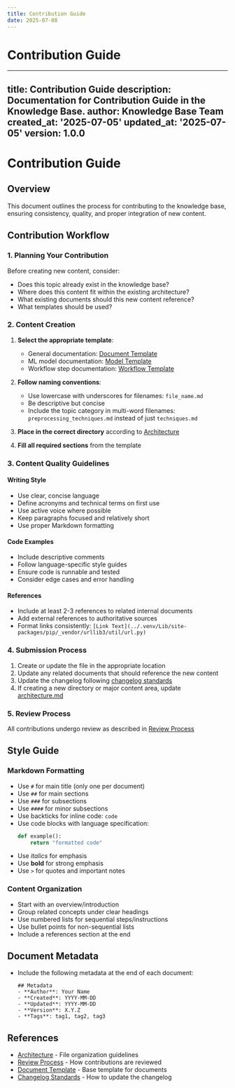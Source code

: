 ```yaml
---
title: Contribution Guide
date: 2025-07-08
---
```


# Contribution Guide

---
title: Contribution Guide
description: Documentation for Contribution Guide in the Knowledge Base.
author: Knowledge Base Team
created_at: '2025-07-05'
updated_at: '2025-07-05'
version: 1.0.0
---

# Contribution Guide

## Overview
This document outlines the process for contributing to the knowledge base, ensuring consistency, quality, and proper integration of new content.

## Contribution Workflow

### 1. Planning Your Contribution
Before creating new content, consider:
- Does this topic already exist in the knowledge base?
- Where does this content fit within the existing architecture?
- What existing documents should this new content reference?
- What templates should be used?

### 2. Content Creation
1. **Select the appropriate template**:
   - General documentation: [Document Template](../templates/document_template.md)
   - ML model documentation: [Model Template](../templates/model_template.md)
   - Workflow step documentation: [Workflow Template](../templates/workflow_template.md)

2. **Follow naming conventions**:
   - Use lowercase with underscores for filenames: `file_name.md`
   - Be descriptive but concise
   - Include the topic category in multi-word filenames: `preprocessing_techniques.md` instead of just `techniques.md`

3. **Place in the correct directory** according to [Architecture](../architecture.md)

4. **Fill all required sections** from the template

### 3. Content Quality Guidelines

#### Writing Style
- Use clear, concise language
- Define acronyms and technical terms on first use
- Use active voice where possible
- Keep paragraphs focused and relatively short
- Use proper Markdown formatting

#### Code Examples
- Include descriptive comments
- Follow language-specific style guides
- Ensure code is runnable and tested
- Consider edge cases and error handling

#### References
- Include at least 2-3 references to related internal documents
- Add external references to authoritative sources
- Format links consistently: `[Link Text](../.venv/Lib/site-packages/pip/_vendor/urllib3/util/url.py)`

### 4. Submission Process
1. Create or update the file in the appropriate location
2. Update any related documents that should reference the new content
3. Update the changelog following [changelog standards](../meta/changelog_standards.md)
4. If creating a new directory or major content area, update [architecture.md](../architecture.md)

### 5. Review Process
All contributions undergo review as described in [Review Process](review_process.md)

## Style Guide

### Markdown Formatting
- Use `#` for main title (only one per document)
- Use `##` for main sections
- Use `###` for subsections
- Use `####` for minor subsections
- Use backticks for inline code: `code`
- Use code blocks with language specification:
  ```python
  def example():
      return "formatted code"
  ```
- Use *italics* for emphasis
- Use **bold** for strong emphasis
- Use `>` for quotes and important notes

### Content Organization
- Start with an overview/introduction
- Group related concepts under clear headings
- Use numbered lists for sequential steps/instructions
- Use bullet points for non-sequential lists
- Include a references section at the end

## Document Metadata
- Include the following metadata at the end of each document:
  ```
  ## Metadata
  - **Author**: Your Name
  - **Created**: YYYY-MM-DD
  - **Updated**: YYYY-MM-DD
  - **Version**: X.Y.Z
  - **Tags**: tag1, tag2, tag3
  ```

## References
- [Architecture](../architecture.md) - File organization guidelines
- [Review Process](review_process.md) - How contributions are reviewed
- [Document Template](../templates/document_template.md) - Base template for documents
- [Changelog Standards](../meta/changelog_standards.md) - How to update the changelog
